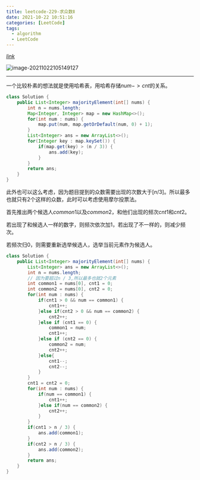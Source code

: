 ```yaml
---
title: leetcode-229-求众数Ⅱ
date: 2021-10-22 10:51:16
categories: [LeetCode]
tags:
  - algorithm
  - LeetCode
---
```


[$link$](https://leetcode-cn.com/problems/majority-element-ii/)

![image-20211022105149127](https://gitee.com/cao_ziqiang/img/raw/master/20211022105149.png)

<hr/>

一个比较朴素的想法就是使用哈希表，用哈希存储$num->cnt$的关系。

```java
class Solution {
    public List<Integer> majorityElement(int[] nums) {
        int n = nums.length;
        Map<Integer, Integer> map = new HashMap<>();
        for(int num : nums) {
            map.put(num, map.getOrDefault(num, 0) + 1);
        }
        List<Integer> ans = new ArrayList<>();
        for(Integer key : map.keySet()) {
            if(map.get(key) > (n / 3)) {
                ans.add(key);
            }
        }
        return ans;
    }
}
```

此外也可以这么考虑，因为题目提到的众数需要出现的次数大于$[n/3]$。所以最多也就只有2个这样的众数，此时可以考虑使用摩尔投票法。

首先推出两个候选人$common1$以及$common2$，和他们出现的频次$cnt1$和$cnt2$。

若出现了和候选人一样的数字，则频次依次加1，若出现了不一样的，则减少频次。

若频次归0，则需要重新选举候选人，选举当前元素作为候选人。

```java
class Solution {
    public List<Integer> majorityElement(int[] nums) {
        List<Integer> ans = new ArrayList<>();
        int n = nums.length;
        // 因为要超过n / 3,所以最多也就2个元素
        int common1 = nums[0], cnt1 = 0;
        int common2 = nums[0], cnt2 = 0;
        for(int num : nums) {
            if(cnt1 > 0 && num == common1) {
                cnt1++;
            }else if(cnt2 > 0 && num == common2) {
                cnt2++;
            }else if (cnt1 == 0) {
                common1 = num;
                cnt1++;
            }else if (cnt2 == 0) {
                common2 = num;
                cnt2++;
            }else{
                cnt1--;
                cnt2--;
            }
        }
        cnt1 = cnt2 = 0;
        for(int num : nums) {
            if(num == common1) {
                cnt1++;
            }else if(num == common2) {
                cnt2++;
            }
        }
        if(cnt1 > n / 3) {
            ans.add(common1);
        }
        if(cnt2 > n / 3) {
            ans.add(common2);
        }
        return ans;
    }
}
```

